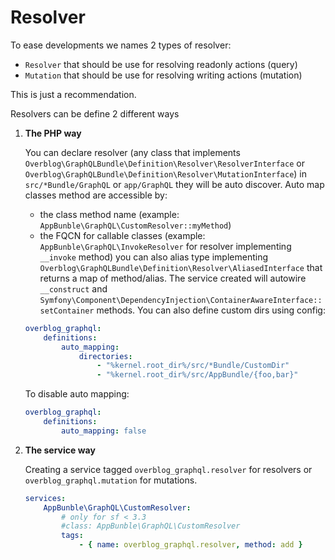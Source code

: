 # Resolver

To ease developments we names 2 types of resolver:

- `Resolver` that should be use for resolving readonly actions (query)
- `Mutation` that should be use for resolving writing actions (mutation)

This is just a recommendation.

Resolvers can be define 2 different ways

1. **The PHP way**

    You can declare resolver (any class that implements `Overblog\GraphQLBundle\Definition\Resolver\ResolverInterface`
    or `Overblog\GraphQLBundle\Definition\Resolver\MutationInterface`)
    in `src/*Bundle/GraphQL` or `app/GraphQL` they will be auto discover.
    Auto map classes method are accessible by:
    * the class method name (example: `AppBunble\GraphQL\CustomResolver::myMethod`)
    * the FQCN for callable classes (example: `AppBunble\GraphQL\InvokeResolver` for resolver implementing `__invoke` method)
    you can also alias type implementing `Overblog\GraphQLBundle\Definition\Resolver\AliasedInterface`
    that returns a map of method/alias. The service created will autowire `__construct`
    and `Symfony\Component\DependencyInjection\ContainerAwareInterface::setContainer` methods.
    You can also define custom dirs using config:
    ```yaml
    overblog_graphql:
        definitions:
            auto_mapping:
                directories:
                    - "%kernel.root_dir%/src/*Bundle/CustomDir"
                    - "%kernel.root_dir%/src/AppBundle/{foo,bar}"
    ```
    To disable auto mapping:
    ```yaml
    overblog_graphql:
        definitions:
            auto_mapping: false
    ```

2. **The service way**

    Creating a service tagged `overblog_graphql.resolver` for resolvers
    or `overblog_graphql.mutation` for mutations.

    ```yaml
    services:
        AppBunble\GraphQL\CustomResolver:
            # only for sf < 3.3
            #class: AppBunble\GraphQL\CustomResolver
            tags:
                - { name: overblog_graphql.resolver, method: add }
    ```

